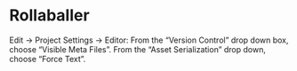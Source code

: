 # Rollaballer

Edit -> Project Settings -> Editor:
From the “Version Control” drop down box, choose “Visible Meta Files”. 
From the “Asset Serialization” drop down, choose “Force Text”.
